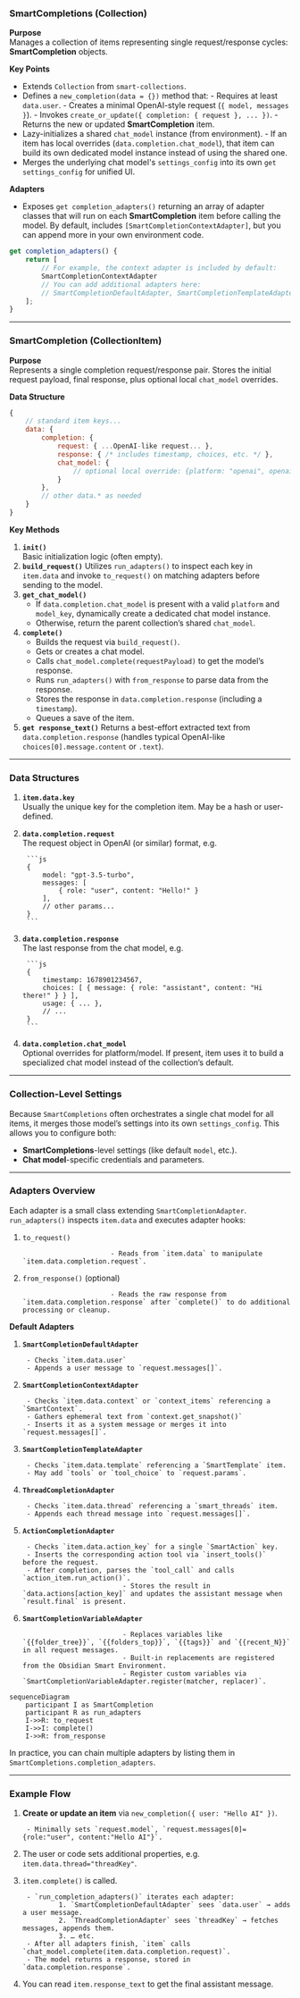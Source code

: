 
### SmartCompletions (Collection)

**Purpose**  
Manages a collection of items representing single request/response cycles: **SmartCompletion** objects.

**Key Points**
- Extends `Collection` from `smart-collections`.
- Defines a `new_completion(data = {})` method that:
		- Requires at least `data.user`.
		- Creates a minimal OpenAI-style request (`{ model, messages }`).
		- Invokes `create_or_update({ completion: { request }, ... })`.
		- Returns the new or updated **SmartCompletion** item.
- Lazy-initializes a shared `chat_model` instance (from environment).
		- If an item has local overrides (`data.completion.chat_model`), that item can build its own dedicated model instance instead of using the shared one.
- Merges the underlying chat model's `settings_config` into its own `get settings_config` for unified UI.

**Adapters**

- Exposes `get completion_adapters()` returning an array of adapter classes that will run on each **SmartCompletion** item before calling the model. By default, includes `[SmartCompletionContextAdapter]`, but you can append more in your own environment code.

```js
get completion_adapters() {
	return [
		// For example, the context adapter is included by default:
		SmartCompletionContextAdapter
		// You can add additional adapters here:
		// SmartCompletionDefaultAdapter, SmartCompletionTemplateAdapter, ThreadCompletionAdapter, ...
	];
}
```

---

### SmartCompletion (CollectionItem)

**Purpose**  
Represents a single completion request/response pair. Stores the initial request payload, final response, plus optional local `chat_model` overrides.

**Data Structure**

```js
{
	// standard item keys...
	data: {
		completion: {
			request: { ...OpenAI-like request... },
			response: { /* includes timestamp, choices, etc. */ },
			chat_model: {
				// optional local override: {platform: "openai", openai: {model_key: "gpt-3.5-turbo"}}
			}
		},
		// other data.* as needed
	}
}
```

**Key Methods**

1. **`init()`**  
Basic initialization logic (often empty).
2. **`build_request()`**
Utilizes `run_adapters()` to inspect each key in `item.data` and invoke `to_request()` on matching adapters before sending to the model.
3. **`get_chat_model()`**
	- If `data.completion.chat_model` is present with a valid `platform` and `model_key`, dynamically create a dedicated chat model instance.
	- Otherwise, return the parent collection’s shared `chat_model`.
4. **`complete()`**
	- Builds the request via `build_request()`.
	- Gets or creates a chat model.
	- Calls `chat_model.complete(requestPayload)` to get the model’s response.
	- Runs `run_adapters()` with `from_response` to parse data from the response.
	- Stores the response in `data.completion.response` (including a `timestamp`).
	- Queues a save of the item.
5. **`get response_text()`**
Returns a best-effort extracted text from `data.completion.response` (handles typical OpenAI-like `choices[0].message.content` or `.text`).
		

---

### Data Structures

1. **`item.data.key`**  
		Usually the unique key for the completion item. May be a hash or user-defined.
2. **`data.completion.request`**  
		The request object in OpenAI (or similar) format, e.g.
		
		```js
		{
			model: "gpt-3.5-turbo",
			messages: [
				{ role: "user", content: "Hello!" }
			],
			// other params...
		}
		```
		
3. **`data.completion.response`**  
		The last response from the chat model, e.g.
		
		```js
		{
			timestamp: 1678901234567,
			choices: [ { message: { role: "assistant", content: "Hi there!" } } ],
			usage: { ... },
			// ...
		}
		```
		
4. **`data.completion.chat_model`**  
		Optional overrides for platform/model. If present, item uses it to build a specialized chat model instead of the collection’s default.

---

### Collection-Level Settings

Because `SmartCompletions` often orchestrates a single chat model for all items, it merges those model’s settings into its own `settings_config`. This allows you to configure both:

- **SmartCompletions**-level settings (like default `model`, etc.).
- **Chat model**-specific credentials and parameters.

---

### Adapters Overview

Each adapter is a small class extending `SmartCompletionAdapter`.
`run_adapters()` inspects `item.data` and executes adapter hooks:

1. `to_request()`

							 - Reads from `item.data` to manipulate `item.data.completion.request`.
2. `from_response()` (optional)

							 - Reads the raw response from `item.data.completion.response` after `complete()` to do additional processing or cleanup.

**Default Adapters**

1. **`SmartCompletionDefaultAdapter`**
		
		- Checks `item.data.user`
		- Appends a user message to `request.messages[]`.
2. **`SmartCompletionContextAdapter`**
		
		- Checks `item.data.context` or `context_items` referencing a `SmartContext`.
		- Gathers ephemeral text from `context.get_snapshot()`
		- Inserts it as a system message or merges it into `request.messages[]`.
3. **`SmartCompletionTemplateAdapter`**
		
		- Checks `item.data.template` referencing a `SmartTemplate` item.
		- May add `tools` or `tool_choice` to `request.params`.
4. **`ThreadCompletionAdapter`**

		- Checks `item.data.thread` referencing a `smart_threads` item.
		- Appends each thread message into `request.messages[]`.
5. **`ActionCompletionAdapter`**

		- Checks `item.data.action_key` for a single `SmartAction` key.
		- Inserts the corresponding action tool via `insert_tools()` before the request.
		- After completion, parses the `tool_call` and calls `action_item.run_action()`.
								- Stores the result in `data.actions[action_key]` and updates the assistant message when `result.final` is present.
6. **`SmartCompletionVariableAdapter`**

								- Replaces variables like `{{folder_tree}}`, `{{folders_top}}`, `{{tags}}` and `{{recent_N}}` in all request messages.
								- Built‑in replacements are registered from the Obsidian Smart Environment.
								- Register custom variables via `SmartCompletionVariableAdapter.register(matcher, replacer)`.

```mermaid
sequenceDiagram
	participant I as SmartCompletion
	participant R as run_adapters
	I->>R: to_request
	I->>I: complete()
	I->>R: from_response
```

In practice, you can chain multiple adapters by listing them in `SmartCompletions.completion_adapters`.

---

### Example Flow

1. **Create or update an item** via `new_completion({ user: "Hello AI" })`.
		
		- Minimally sets `request.model`, `request.messages[0]={role:"user", content:"Hello AI"}`.
2. The user or code sets additional properties, e.g. `item.data.thread="threadKey"`.
		
3. `item.complete()` is called.
		
		- `run_completion_adapters()` iterates each adapter:
				1. `SmartCompletionDefaultAdapter` sees `data.user` → adds a user message.
				2. `ThreadCompletionAdapter` sees `threadKey` → fetches messages, appends them.
				3. … etc.
		- After all adapters finish, `item` calls `chat_model.complete(item.data.completion.request)`.
		- The model returns a response, stored in `data.completion.response`.
4. You can read `item.response_text` to get the final assistant message.
		